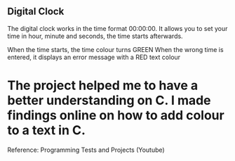 ## Digital Clock

The digital clock works in the time format 00:00:00. It allows you to set your time in hour, minute and seconds, the time starts afterwards. 

When the time starts, the time colour turns GREEN
When the wrong time is entered, it displays an error message with a RED text colour


# The project helped me to have a better understanding on C. I made findings online on how to add colour to a text in C.

Reference:
Programming Tests and Projects (Youtube)

